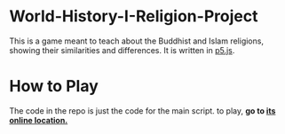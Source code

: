 # World-History-I-Religion-Project
This is a game meant to teach about the Buddhist and Islam religions, showing their similarities and differences. It is written in [p5.js](https://p5js.org/).

# How to Play
The code in the repo is just the code for the main script. to play, **go to [its online location.](https://editor.p5js.org/brododragon/sketches/9-Fc9owJT)**
